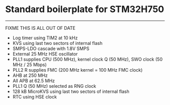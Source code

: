 # Standard boilerplate for STM32H750





----------------------------
FIXME THIS IS ALL OUT OF DATE
* Log timer using TIM2 at 10 kHz
* KVS using last two sectors of internal flash
* SMPS-LDO cascade with 1.8V SMPS
* External 25 MHz HSE oscillator
* PLL1 supplies CPU (500 MHz), kernel clock Q (50 MHz), SWO clock (50 MHz / 25 Mbps)
* PLL2 R supplies FMC (200 MHz kernel = 100 MHz FMC clock)
* AHB at 250 MHz
* All APB at 62.5 MHz
* PLL1 Q (50 MHz) selected as RNG clock
* 128 kB MicroKVS using last two sectors of internal flash
* RTC using HSE clock
